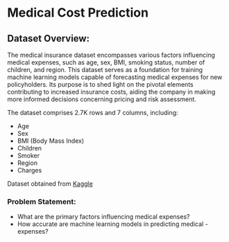 # Medical Cost Prediction
## Dataset Overview:
The medical insurance dataset encompasses various factors influencing medical expenses, such as age, sex, BMI, smoking status, number of children, and region. This dataset serves as a foundation for training machine learning models capable of forecasting medical expenses for new policyholders. Its purpose is to shed light on the pivotal elements contributing to increased insurance costs, aiding the company in making more informed decisions concerning pricing and risk assessment.

The dataset comprises 2.7K rows and 7 columns, including:

- Age
- Sex
- BMI (Body Mass Index)
- Children
- Smoker
- Region
- Charges

Dataset obtained from [Kaggle](https://www.kaggle.com/datasets/rahulvyasm/medical-insurance-cost-prediction)

### Problem Statement:
- What are the primary factors influencing medical expenses?
- How accurate are machine learning models in predicting medical - expenses?
